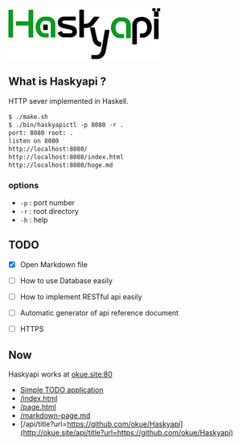 <img src="https://raw.githubusercontent.com/okue/Haskyapi/master/html/img/logo.png" width="60%">

## What is Haskyapi ?

HTTP sever implemented in Haskell.

```
$ ./make.sh
$ ./bin/haskyapictl -p 8080 -r .
port: 8080 root: .
listen on 8080
http://localhost:8080/
http://localhost:8080/index.html
http://localhost:8080/hoge.md
```

### options

- `-p` : port number
- `-r` : root directory
- `-h` : help


## TODO

- [x] Open Markdown file
- [ ] How to use Database easily
- [ ] How to implement RESTful api easily
- [ ] Automatic generator of api reference document
- [ ] HTTPS


## Now

Haskyapi works at [okue.site:80](http://okue.site/)

- [Simple TODO application](http://ftodo.okue.site/)
- [/index.html](http://okue.site/)
- [/page.html](http://okue.site/page.html)
- [/markdown-page.md](http://okue.site/markdown-page.md)
- [/api/title?url=https://github.com/okue/Haskyapi](http://okue.site/api/title?url=https://github.com/okue/Haskyapi)


